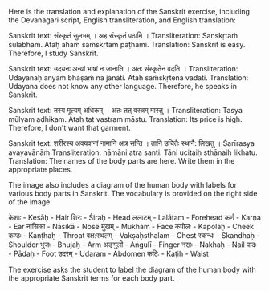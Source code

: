 Here is the translation and explanation of the Sanskrit exercise, including the Devanagari script, English transliteration, and English translation:

Sanskrit text: संस्कृतं सुलभम् । अह संस्कृतं पठामि ।
Transliteration: Sanskṛtaṁ sulabham. Ataḥ ahaṁ saṁskṛtaṁ paṭhāmi.
Translation: Sanskrit is easy. Therefore, I study Sanskrit.

Sanskrit text: उदयनः अन्यां भाषां न जानाति । अतः संस्कृतेन वदति ।
Transliteration: Udayanaḥ anyāṁ bhāṣāṁ na jānāti. Ataḥ saṁskṛtena vadati.
Translation: Udayana does not know any other language. Therefore, he speaks in Sanskrit.

Sanskrit text: तस्य मूल्यम् अधिकम् । अतः तत् वस्त्रम् मास्तु ।
Transliteration: Tasya mūlyam adhikam. Ataḥ tat vastram māstu.
Translation: Its price is high. Therefore, I don't want that garment.

Sanskrit text: शरीरस्य अवयवानां नामानि अत्र सन्ति । तानि उचितैः स्थानै: लिखतु । Śarīrasya avayavānāṁ
Transliteration: nāmāni atra santi. Tāni ucitaiḥ sthānaiḥ likhatu.
Translation: The names of the body parts are here. Write them in the appropriate places.

The image also includes a diagram of the human body with labels for various body parts in Sanskrit. The vocabulary is provided on the right side of the image:

केशाः - Keśāḥ - Hair
शिरः - Śiraḥ - Head
ललाटम् - Lalāṭam - Forehead
कर्ण - Karṇa - Ear
नासिका - Nāsikā - Nose
मुखम् - Mukham - Face
कपोलः - Kapolaḥ - Cheek
कण्ठः - Kaṇṭhaḥ - Throat
वक्ष:स्थलम् - Vakṣaḥsthalam - Chest
स्कन्धः - Skandhaḥ - Shoulder
भुजः - Bhujaḥ - Arm
अङ्गुली - Aṅgulī - Finger
नखः - Nakhaḥ - Nail
पादः - Pādaḥ - Foot
उदरम् - Udaram - Abdomen
कटिः - Kaṭiḥ - Waist

The exercise asks the student to label the diagram of the human body with the appropriate Sanskrit terms for each body part.